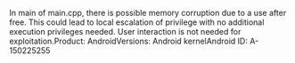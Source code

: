 In main of main.cpp, there is possible memory corruption due to a use after free. This could lead to local escalation of privilege with no additional execution privileges needed. User interaction is not needed for exploitation.Product: AndroidVersions: Android kernelAndroid ID: A-150225255